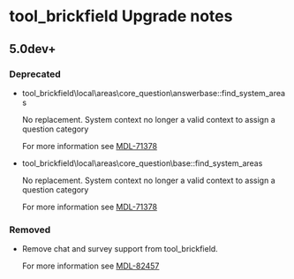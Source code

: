 # tool_brickfield Upgrade notes

## 5.0dev+

### Deprecated

- tool_brickfield\local\areas\core_question\answerbase::find_system_areas

  No replacement. System context no longer a valid context to assign a question category

  For more information see [MDL-71378](https://tracker.moodle.org/browse/MDL-71378)
- tool_brickfield\local\areas\core_question\base::find_system_areas

  No replacement. System context no longer a valid context to assign a question category

  For more information see [MDL-71378](https://tracker.moodle.org/browse/MDL-71378)

### Removed

- Remove chat and survey support from tool_brickfield.

  For more information see [MDL-82457](https://tracker.moodle.org/browse/MDL-82457)

